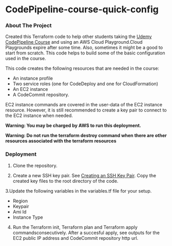 # CodePipeline-course-quick-config

### About The Project

Created this Terraform code to help other students taking the [Udemy CodePipeline Course](https://www.udemy.com/course/aws-codepipeline-step-by-step/) and using an AWS Cloud Playground.Cloud Playgrounds expire after some time. Also, sometimes it might be a good to start from scratch. This code helps to build some of the basic configuration used in the course.

This code creates the following resources that are needed in the course:

- An instance profile
- Two service roles (one for CodeDeploy and one for CloudFormation)
- An EC2 instance
- A CodeCommit repository.

EC2 instance commands are covered in the user-data of the EC2 instance resource. However, it is still recommended to create a key pair to connect to the EC2 instance when needed. 

**Warning: You may be charged by AWS to run this deployment.**

**Warning: Do not run the terraform destroy command when there are other resources associated with the  terraform resources**

### Deployment
1. Clone the repository.

2. Create a new SSH key pair. See [Creating an SSH Key Pair](https://www.ssh.com/academy/ssh/keygen). Copy the created key files to the root directory of the code.

3.Update the following variables in the variables.tf file for your setup.

- Region
- Keypair
- Ami Id
- Instance Type

4. Run the Terraform init, Terraform plan and Terraform apply commandsconsecutively. After a succesful apply, see outputs for the EC2 public IP address and CodeCommit repository http url.